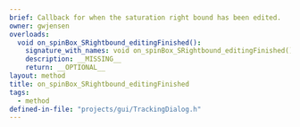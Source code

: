 ```yaml
---
brief: Callback for when the saturation right bound has been edited.
owner: gwjensen
overloads:
  void on_spinBox_SRightbound_editingFinished():
    signature_with_names: void on_spinBox_SRightbound_editingFinished()
    description: __MISSING__
    return: __OPTIONAL__
layout: method
title: on_spinBox_SRightbound_editingFinished
tags:
  - method
defined-in-file: "projects/gui/TrackingDialog.h"
---
```


